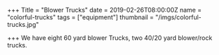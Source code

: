 +++
Title = "Blower Trucks"
date = 2019-02-26T08:00:00Z
name = "colorful-trucks"
tags = ["equipment"]
thumbnail = "/imgs/colorful-trucks.jpg"

+++
We have eight 60 yard blower Trucks, two 40/20 yard blower/rock trucks.